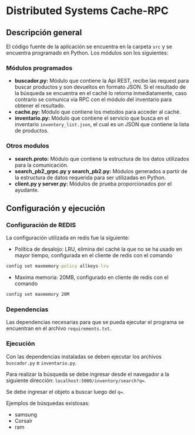 # Distributed Systems Cache-RPC

## Descripción general

El código fuente de la aplicación se encuentra en la carpeta `src` y se encuentra programado en Python. Los módulos son los siguientes:

### Módulos programados

* **buscador.py:** Módulo que contiene la Api REST, recibe las request para buscar productos y son devueltos en formato JSON. Si el resultado de la búsqueda se encuentra en el caché lo retorna inmediatamente, caso contrario se comunica via RPC con el módulo del inventario para obtener el resultado.
* **cache.py:** Módulo que contiene los metodos para acceder al caché.
* **inventario.py:** Módulo que contiene el servicio que busca en el inventario `inventory_list.json`, el cual es un JSON que contiene la lista de productos.

### Otros modulos

* **search.proto:** Módulo que contiene la estructura de los datos utilizados para la comunicación.
* **search_pb2_grpc.py y search_pb2.py:** Módulos generados a partir de la estructura de datos requerida para ser utilizadas en Python.
* **client.py y server.py:** Módulos de prueba proporcionados por el ayudante. 

## Configuración y ejecución

### Configuración de REDIS

La configuración utilizada en redis fue la siguiente:

* Política de desalojo: LRU, elimina del caché la que no se ha usado en mayor tiempo, configurada en el cliente de redis con el comando

```bat 
config set maxmemory-policy allkeys-lru
```

* Maxima memoria: 20MB, configurado en cliente de redis con el comando

```bat 
config set maxmemory 20M
```

### Dependencias

Las dependencias necesarias para que se pueda ejecutar el programa se encuentran en el archivo `requirements.txt`.

### Ejecución

Con las dependencias instaladas se deben ejecutar los archivos `buscador.py` e `inventario.py`.

Para realizar la búsqueda se debe ingresar desde el navegador a la siguiente dirección: `localhost:5000/inventory/search?q=`.

Se debe ingresar el objeto a buscar luego del `q=`.

Ejemplos de búsquedas existosas:

* samsung
* Corsair
* ram

